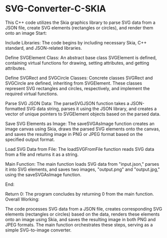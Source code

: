 # SVG-Converter-C-SKIA
This C++ code utilizes the Skia graphics library to parse SVG data from a JSON file, create SVG elements (rectangles or circles), and render them onto an image
Start:

Include Libraries: The code begins by including necessary Skia, C++ standard, and JSON-related libraries.

Define SVGElement Class: An abstract base class SVGElement is defined, containing virtual functions for drawing, setting attributes, and getting attributes.

Define SVGRect and SVGCircle Classes: Concrete classes SVGRect and SVGCircle are defined, inheriting from SVGElement. These classes represent SVG rectangles and circles, respectively, and implement the required virtual functions.

Parse SVG JSON Data: The parseSVGJSON function takes a JSON-formatted SVG data string, parses it using the JSON library, and creates a vector of unique pointers to SVGElement objects based on the parsed data.

Save SVG Elements as Image: The saveSVGAsImage function creates an image canvas using Skia, draws the parsed SVG elements onto the canvas, and saves the resulting image in PNG or JPEG format based on the specified output format.

Load SVG Data from File: The loadSVGFromFile function reads SVG data from a file and returns it as a string.

Main Function: The main function loads SVG data from "input.json," parses it into SVG elements, and saves two images, "output.png" and "output.jpg," using the saveSVGAsImage function.

End:

Return 0: The program concludes by returning 0 from the main function.
Overall Working:

The code processes SVG data from a JSON file, creates corresponding SVG elements (rectangles or circles) based on the data, renders these elements onto an image using Skia, and saves the resulting image in both PNG and JPEG formats. The main function orchestrates these steps, serving as a simple SVG-to-image converter.
